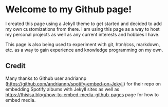 # Welcome to my Github page!

I created this page using a Jekyll theme to get started and decided to add my own customizations from there. I am using this page as a way to host my personal projects as well as any current interests and hobbies I have. 

This page is also being used to experiment with git, html/css, markdown, etc. as a way to gain experience and knowledge programming on my own. 

## Credit 

Many thanks to Github user andriannp (https://github.com/andriannp/spotify-embed-on-Jekyll) for their repo on embedding Spotify albums with Jekyll sites as well as https://thisisa.blog/how-to-embed-media-github-pages page for how to embed media. 
